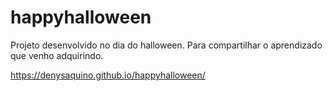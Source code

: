 # happyhalloween
Projeto desenvolvido no dia do halloween. Para compartilhar o aprendizado que venho adquirindo.

https://denysaquino.github.io/happyhalloween/
